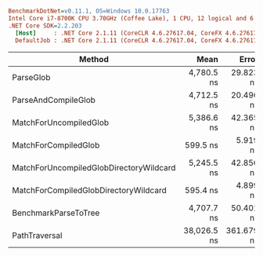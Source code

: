 ``` ini

BenchmarkDotNet=v0.11.1, OS=Windows 10.0.17763
Intel Core i7-8700K CPU 3.70GHz (Coffee Lake), 1 CPU, 12 logical and 6 physical cores
.NET Core SDK=2.2.203
  [Host]     : .NET Core 2.1.11 (CoreCLR 4.6.27617.04, CoreFX 4.6.27617.02), 64bit RyuJIT  [AttachedDebugger]
  DefaultJob : .NET Core 2.1.11 (CoreCLR 4.6.27617.04, CoreFX 4.6.27617.02), 64bit RyuJIT


```
|                                  Method |        Mean |      Error |     StdDev |
|---------------------------------------- |------------:|-----------:|-----------:|
|                               ParseGlob |  4,780.5 ns |  29.823 ns |  27.897 ns |
|                     ParseAndCompileGlob |  4,712.5 ns |  20.496 ns |  17.115 ns |
|                  MatchForUncompiledGlob |  5,386.6 ns |  42.365 ns |  39.628 ns |
|                    MatchForCompiledGlob |    599.5 ns |   5.919 ns |   5.537 ns |
| MatchForUncompiledGlobDirectoryWildcard |  5,245.5 ns |  42.856 ns |  40.088 ns |
|   MatchForCompiledGlobDirectoryWildcard |    595.4 ns |   4.899 ns |   4.582 ns |
|                    BenchmarkParseToTree |  4,707.7 ns |  50.401 ns |  47.145 ns |
|                           PathTraversal | 38,026.5 ns | 361.679 ns | 320.619 ns |
